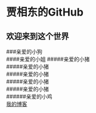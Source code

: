 贾相东的GitHub
===  
欢迎来到这个世界
---
###亲爱的小狗  
####亲爱的小姐
#####亲爱的小猪  
#####亲爱的小猪  
#####亲爱的小猪  
#####亲爱的小猪     
#####亲爱的小猪   
######亲爱的小鸡   
[我的博客](http://blog.csdn.net/guodongxiaren "悬停显示")  
